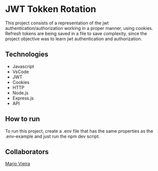 # JWT Tokken Rotation

This project consists of a representation of the jwt authentication/authorization working in a proper manner, using cookies. Refresh tokens are being saved in a file to save complexity, since the project objective was to learn jwt authentication and authorization.

## Technologies

- Javascript
- VsCode
- JWT
- Cookies
- HTTP
- Node.js
- Express.js
- API

## How to run

To run this project, create a .env file that has the same properties as the .env-example and just run the npm dev script.

## Collaborators

[Mario Vieira](https://github.com/MarioWork)
